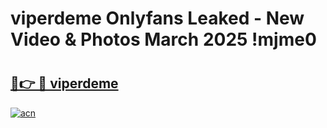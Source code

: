 # viperdeme Onlyfans Leaked - New Video & Photos March 2025 !mjme0

# <h2><a href="https://u6wlaw.iuczelnia.edu.pl?title=viperdeme&ref=mjme0">🔗👉 🔴 viperdeme</a></h2>

[![acn](https://github.com/user-attachments/assets/0f9c940e-d8b0-45ae-aac7-cd30a18b3e1c)](https://u6wlaw.iuczelnia.edu.pl?title=viperdeme&ref=mjme0)

